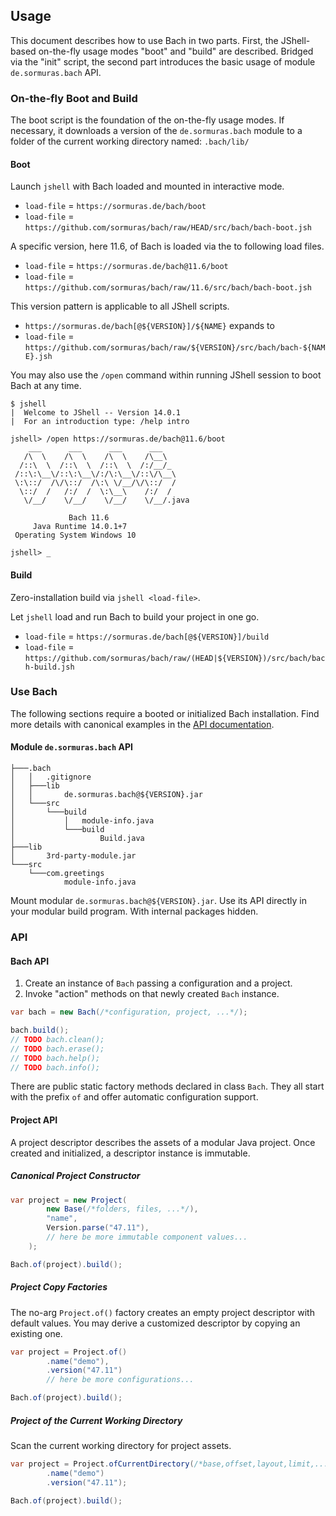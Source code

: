 ## Usage

This document describes how to use Bach in two parts.
First, the JShell-based on-the-fly usage modes "boot" and "build" are described.
Bridged via the "init" script, the second part introduces the basic usage of module `de.sormuras.bach` API.

### On-the-fly Boot and Build

The boot script is the foundation of the on-the-fly usage modes.
If necessary, it downloads a version of the `de.sormuras.bach` module to a folder of the current working directory named: `.bach/lib/`

#### Boot

Launch `jshell` with Bach loaded and mounted in interactive mode.

  - `load-file` = `https://sormuras.de/bach/boot`
  - `load-file` = `https://github.com/sormuras/bach/raw/HEAD/src/bach/bach-boot.jsh`

A specific version, here 11.6, of Bach is loaded via the to following load files.

  - `load-file` = `https://sormuras.de/bach@11.6/boot`
  - `load-file` = `https://github.com/sormuras/bach/raw/11.6/src/bach/bach-boot.jsh`

This version pattern is applicable to all JShell scripts.

  - `https://sormuras.de/bach[@${VERSION}]/${NAME}` expands to
  - `load-file` = `https://github.com/sormuras/bach/raw/${VERSION}/src/bach/bach-${NAME}.jsh`

You may also use the `/open` command within running JShell session to boot Bach at any time.

```text
$ jshell
|  Welcome to JShell -- Version 14.0.1
|  For an introduction type: /help intro

jshell> /open https://sormuras.de/bach@11.6/boot
    ___      ___      ___      ___
   /\  \    /\  \    /\  \    /\__\
  /::\  \  /::\  \  /::\  \  /:/__/_
 /::\:\__\/::\:\__\/:/\:\__\/::\/\__\
 \:\::/  /\/\::/  /\:\ \/__/\/\::/  /
  \::/  /   /:/  /  \:\__\    /:/  /
   \/__/    \/__/    \/__/    \/__/.java

             Bach 11.6
     Java Runtime 14.0.1+7
 Operating System Windows 10

jshell> _
```

#### Build

Zero-installation build via `jshell <load-file>`.

Let `jshell` load and run Bach to build your project in one go.

  - `load-file` = `https://sormuras.de/bach[@${VERSION}]/build`
  - `load-file` = `https://github.com/sormuras/bach/raw/(HEAD|${VERSION})/src/bach/bach-build.jsh`

### Use Bach

The following sections require a booted or initialized Bach installation.
Find more details with canonical examples in the [API documentation](https://javadoc.io/doc/de.sormuras.bach/de.sormuras.bach).

#### Module `de.sormuras.bach` API

```
├───.bach
│   │   .gitignore
│   ├───lib
│   │       de.sormuras.bach@${VERSION}.jar
│   └───src
│       └───build
│           │   module-info.java
│           └───build
│                   Build.java
├───lib
│       3rd-party-module.jar
└───src
    └───com.greetings
            module-info.java
```

Mount modular `de.sormuras.bach@${VERSION}.jar`.
Use its API directly in your modular build program.
With internal packages hidden.

### API

#### Bach API

1. Create an instance of `Bach` passing a configuration and a project.
1. Invoke "action" methods on that newly created `Bach` instance.

```java
var bach = new Bach(/*configuration, project, ...*/);

bach.build();
// TODO bach.clean();
// TODO bach.erase();
// TODO bach.help();
// TODO bach.info();
```

There are public static factory methods declared in class `Bach`.
They all start with the prefix `of` and offer automatic configuration support.

#### Project API

A project descriptor describes the assets of a modular Java project.
Once created and initialized, a descriptor instance is immutable.

##### Canonical Project Constructor

```java
var project = new Project(
        new Base(/*folders, files, ...*/),
        "name",
        Version.parse("47.11"),
        // here be more immutable component values...
    );

Bach.of(project).build();
```

##### Project Copy Factories

The no-arg `Project.of()` factory creates an empty project descriptor with default values.
You may derive a customized descriptor by copying an existing one.

```java
var project = Project.of()
        .name("demo"),
        .version("47.11")
        // here be more configurations...

Bach.of(project).build();
```

##### Project of the Current Working Directory

Scan the current working directory for project assets.

```java
var project = Project.ofCurrentDirectory(/*base,offset,layout,limit,...?*/)
        .name("demo")
        .version("47.11");

Bach.of(project).build();
```
